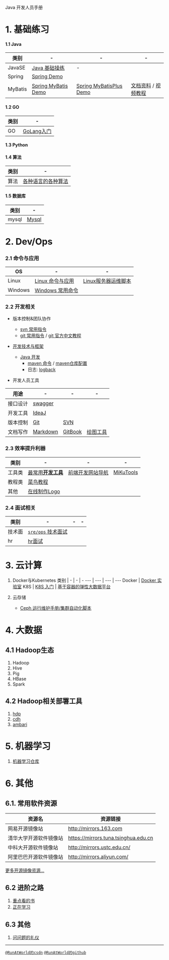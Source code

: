 Java 开发人员手册

# 1. 基础练习
#### 1.1 Java 

 类别 | - | - | - 
--- | --- | --- | --- 
JavaSE | [Java 基础操练](https://github.com/RunAtWorld/JavaPrinciple) | -
Spring | [Spring Demo](https://github.com/RunAtWorld/spring01-demo) | 
MyBatis| [Spring MyBatis Demo](https://github.com/RunAtWorld/springboot04-mybatis-demo) | [Spring MyBatisPlus Demo](https://github.com/RunAtWorld/springboot05-MybatisPlus-Demo) | [文档资料](https://down.51cto.com/data/2081927) / [视频教程](http://edu.51cto.com/course/course_id-1354.html)


#### 1.2 GO
 类别 | - 
--- | --- 
GO | [GoLang入门](https://github.com/RunAtWorld/golang_faq) |

#### 1.3 Python

#### 1.4 算法
 类别 | - 
--- | --- 
算法 | [各种语言的各种算法](https://github.com/TheAlgorithms) |

#### 1.5 数据库
 类别 | - 
--- | --- 
mysql | [Mysql](./dev/mysql/)

# 2. Dev/Ops
### 2.1 命令与应用

OS | - | -
--- | --- | --- 
Linux | [Linux 命令与应用](https://github.com/hbulpf/LinuxFun) | [Linux服务器运维脚本](https://github.com/hbulpf/ServerOps)
Windows | [Windows 常用命令](./windows/windows_cmd.md)

### 2.2 开发相关

+ 版本控制&团队协作
	- [svn 常用指令](./svn_cmd.md)
	- [git 常用指令](./gitcmd.md)  /  [git 官方中文教程](https://git-scm.com/book/zh/v2) 
	
+ [开发技术与框架](dev/)
	- [Java 开发](./dev/java/)
		+ [maven 命令](./dev/java/maven/mavencmd.md) / [maven仓库配置](./dev/java/maven/maven_setting.xml)
		+ 日志: [logback](./dev/java/logback/logback.md)

+ 开发人员工具

用途 | - | - | -
 --- | --- | --- | ---
接口设计 |  [swagger](./tools/swagger/README.md)
开发工具 | [IdeaJ](devtools/Idea.md)
版本控制 | [Git](gitcmd.md) | [SVN](svn_cmd.md)	
文档写作 | [Markdown](tools/markdown/markdown.md) | [GitBook](tools/gitbook/gitbook.md) | [绘图工具](tools/painting/painting.md)
  
### 2.3 效率提升利器
类别 | - | - | -
 --- | --- | --- | ---
工具类 | [最常用**开发工具**](https://tool.lu/) | [前端开发网站导航](https://nav.web-hub.cn/) | [MiKuTools](https://tool.imiku.me/) | [atoolbox](http://www.atoolbox.net/) | [toolnb](https://www.toolnb.com/)
教程类 | [菜鸟教程](https://www.runoob.com/)
其他 | [在线制作Logo](https://logoly.pro)

### 2.4 面试相关
类别 | - | - | -
 --- | --- | --- | ---
技术面 | [`sre/ops` 技术面试](./interview/sre.md)
hr | [hr面试](./interview/hr.md)

# 3. 云计算
1. Docker与Kubernetes
类别 | - | - | -
--- | --- | --- | ---
Docker | [Docker 实验室](https://github.com/RunAtWorld/dockerlab)
K8S | [K8S 入门](https://github.com/RunAtWorld/k8spath) | [基于容器的弹性大数据平台](https://github.com/hbulpf/HSDocker)

1. 云存储
	+ [Ceph 运行维护手册/集群自动化脚本](https://github.com/RunAtWorld/ceph_manual)

# 4. 大数据
## 4.1 Hadoop生态
1. Hadoop
1. Hive
1. Pig
1. HBase
1. Spark

## 4.2 Hadoop相关部署工具
1. [hdp](https://hortonworks.com/downloads/#data-platform)
1. [cdh](https://www.cloudera.com/products/open-source/apache-hadoop/key-cdh-components.html)
1. [ambari](https://ambari.apache.org/)

# 5. 机器学习
1. [机器学习仓库](./ml/README.md)

# 6. 其他
## 6.1. 常用软件资源

资源名 | 资源链接
------------ | -------------
网易开源镜像站 | http://mirrors.163.com
清华大学开源软件镜像站 | https://mirrors.tuna.tsinghua.edu.cn
中科大开源软件镜像站 | http://mirrors.ustc.edu.cn/
阿里巴巴开源软件镜像站 | http://mirrors.aliyun.com/

 [更多开源镜像资源...](./mirrors.md)


## 6.2 进阶之路
1. [重点看的书](./BookList.md)
2. [正在学习](./interview/todo.md) 

## 6.3 其他
1. [问问题的礼仪](manners/)


---------------------------
[`@RunAtWorld的csdn`](https://blog.csdn.net/RunAtWorld)    [`@RunAtWorld的github`](https://github.com/RunAtWorld)

